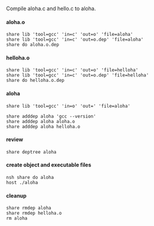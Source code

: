 Compile aloha.c and hello.c to aloha.

#### aloha.o

	share lib 'tool=gcc' 'in=c' 'out=o' 'file=aloha'
	share lib 'tool=gcc' 'in=c' 'out=o.dep' 'file=aloha'
	share do aloha.o.dep

#### helloha.o

	share lib 'tool=gcc' 'in=c' 'out=o' 'file=helloha'
	share lib 'tool=gcc' 'in=c' 'out=o.dep' 'file=helloha'
	share do helloha.o.dep

#### aloha

	share lib 'tool=gcc' 'in=o' 'out=' 'file=aloha'

	share adddep aloha 'gcc --version'
	share adddep aloha aloha.o
	share adddep aloha helloha.o

#### review

	share deptree aloha

#### create object and executable files

	nsh share do aloha
	host ./aloha

#### cleanup

	share rmdep aloha
	share rmdep helloha.o
	rm aloha
